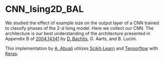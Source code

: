 # CNN_Ising2D_BAL

We studied the effect of example size on the output layer of
a CNN trained to classify phases of the 2-$d$ Ising model.
Here we collect our CNN. The architecture is our best
understanding of the architecture presented in 
Appendix B of [2004.14341](https://arxiv.org/abs/2004.14341)
by [D. Bachtis](https://github.com/dbachtis),
G. Aarts, and B. Lucini.

This implementation by [A. Abuali](https://github.com/SabryPhys) utilizes 
[Scikit-Learn](https://github.com/scikit-learn/scikit-learn) and 
[Tensorflow](https://github.com/tensorflow/tensorflow) with 
[Keras](https://github.com/keras-team/keras).

